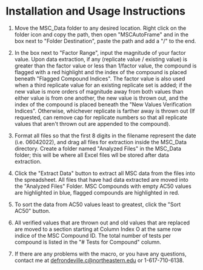 # Installation and Usage Instructions
1. Move the MSC_Data folder to any desired location. Right click on the folder icon and copy the path, then open "MSCAutoFrame" and in the box next to "Folder Destination", paste the path and add a "/" to the end.

2. In the box next to "Factor Range", input the magnitude of your factor value. Upon data extraction, if any (replicate value / existing value) is greater than the factor value or less than 1/factor value, the compound is flagged with a red highlight and the index of the compound is placed beneath "Flagged Compound Indices". The factor value is also used when a third replicate value for an existing replicate set is added; if the new value is more orders of magnitude away from both values than either value is from one another, the new value is thrown out, and the index of the compound is placed beneath the "New Values Verification Indices". Otherwise, whichever replicate is farther away is thrown out (If requested, can remove cap for replicate numbers so that all replicate values that aren't thrown out are appended to the compound).

3. Format all files so that the first 8 digits in the filename represent the date (i.e. 06042022), and drag all files for extraction inside the MSC_Data directory. Create a folder named "Analyzed Files" in the MSC_Data folder; this will be where all Excel files wll be stored after data extraction.

4. Click the "Extract Data" button to extract all MSC data from the files into the spreadsheet. All files that have had data extracted are moved into the "Analyzed Files" Folder. MSC Compounds with empty AC50 values are highlighted in blue, flagged compounds are highlighted in red. 
 
5. To sort the data from AC50 values least to greatest, click the "Sort AC50" button.
 
6. All verified values that are thrown out and old values that are replaced are moved to a section starting at Column Index O at the same row indice of the MSC Compound ID. The total number of tests per compound is listed in the "# Tests for Compound" column.
 
7. If there are any problems with the macro, or you have any questions, contact me at defrondeville.c@northeastern.edu or 1-617-710-6138.

